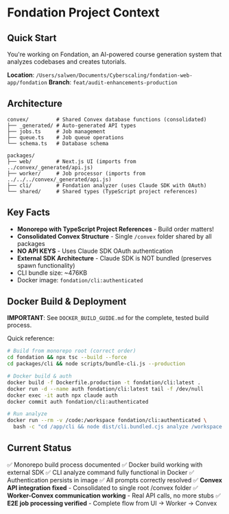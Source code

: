 # Fondation Project Context

## Quick Start
You're working on Fondation, an AI-powered course generation system that analyzes codebases and creates tutorials.

**Location**: `/Users/salwen/Documents/Cyberscaling/fondation-web-app/fondation`
**Branch**: `feat/audit-enhancements-production`

## Architecture
```
convex/         # Shared Convex database functions (consolidated)
├── _generated/ # Auto-generated API types
├── jobs.ts     # Job management
├── queue.ts    # Job queue operations
└── schema.ts   # Database schema

packages/
├── web/        # Next.js UI (imports from ../convex/_generated/api.js)
├── worker/     # Job processor (imports from ../../../convex/_generated/api.js)
├── cli/        # Fondation analyzer (uses Claude SDK with OAuth)
└── shared/     # Shared types (TypeScript project references)
```

## Key Facts
- **Monorepo with TypeScript Project References** - Build order matters!
- **Consolidated Convex Structure** - Single `/convex` folder shared by all packages
- **NO API KEYS** - Uses Claude SDK OAuth authentication
- **External SDK Architecture** - Claude SDK is NOT bundled (preserves spawn functionality)
- CLI bundle size: ~476KB
- Docker image: `fondation/cli:authenticated`

## Docker Build & Deployment
**IMPORTANT**: See `DOCKER_BUILD_GUIDE.md` for the complete, tested build process.

Quick reference:
```bash
# Build from monorepo root (correct order)
cd fondation && npx tsc --build --force
cd packages/cli && node scripts/bundle-cli.js --production

# Docker build & auth
docker build -f Dockerfile.production -t fondation/cli:latest .
docker run -d --name auth fondation/cli:latest tail -f /dev/null
docker exec -it auth npx claude auth
docker commit auth fondation/cli:authenticated

# Run analyze
docker run --rm -v /code:/workspace fondation/cli:authenticated \
  bash -c "cd /app/cli && node dist/cli.bundled.cjs analyze /workspace --output-dir /workspace"
```

## Current Status
✅ Monorepo build process documented
✅ Docker build working with external SDK
✅ CLI analyze command fully functional in Docker
✅ Authentication persists in image
✅ All prompts correctly resolved
✅ **Convex API integration fixed** - Consolidated to single root /convex folder
✅ **Worker-Convex communication working** - Real API calls, no more stubs
✅ **E2E job processing verified** - Complete flow from UI → Worker → Convex